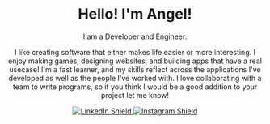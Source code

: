 
<div id = "header" align = "center">
    <h1> Hello! I'm Angel! </h1>
    <p> I am a Developer and Engineer.</p>
    <div>
         <p> I like creating software that either makes life easier or more interesting. I enjoy making games, designing websites, and building apps that have a    real usecase! I'm a fast learner, and my skills reflect across the applications I've developed as well as the people I've worked with. I love collaborating with a team to write programs, so if you think I would be a good addition to your project let me know!</p>
         </p>
    </div>
    <div id ="badges" >
         <a href ="https://www.linkedin.com/in/angel1254/">
             <img src="https://img.shields.io/badge/LinkedIn-purple?style=for-the-badge&logo=linkedin&logoColor=white" alt="LinkedIn Shield">
          </a>
         <a href = "https://www.instagram.com/angel1254/">
             <img src= "https://img.shields.io/badge/Instagram-purple?style=for-the-badge&logo=instagram&logoColor=white" alt="Instagram Shield">
         </a> 
    </div>
 </div>

<!--
**angel1254mc/angel1254mc** is a ✨ _special_ ✨ repository because its `README.md` (this file) appears on your GitHub profile.
<img src="https://i.imgur.com/dFQD33J.jpg"  width="200" height="200">
Here are some ideas to get you started:

- 🔭 I’m currently working on ...
- 🌱 I’m currently learning ...
- 👯 I’m looking to collaborate on ...
- 🤔 I’m looking for help with ...
- 💬 Ask me about ...
- 📫 How to reach me: ...
- 😄 Pronouns: ...
- ⚡ Fun fact: ...
-->

